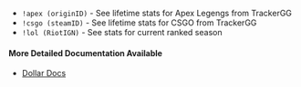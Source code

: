 - `!apex (originID)`  - See lifetime stats for Apex Legengs from TrackerGG
- `!csgo (steamID)`  - See lifetime stats for CSGO from TrackerGG
- `!lol (RiotIGN)`  - See stats for current ranked season

#### More Detailed Documentation Available

- [Dollar Docs](https://aaronrai24.github.io/DollarDiscordBot/)
